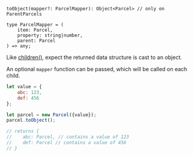 ```flow
toObject(mapper?: ParcelMapper): Object<Parcel> // only on ParentParcels

type ParcelMapper = (
    item: Parcel,
    property: string|number,
    parent: Parcel
) => any;
```

Like [children()](#children), expect the returned data structure is cast to an object.

An optional `mapper` function can be passed, which will be called on each child.

```js
let value = {
    abc: 123,
    def: 456
};

let parcel = new Parcel({value});
parcel.toObject();

// returns {
//    abc: Parcel, // contains a value of 123
//    def: Parcel // contains a value of 456
// }

```
